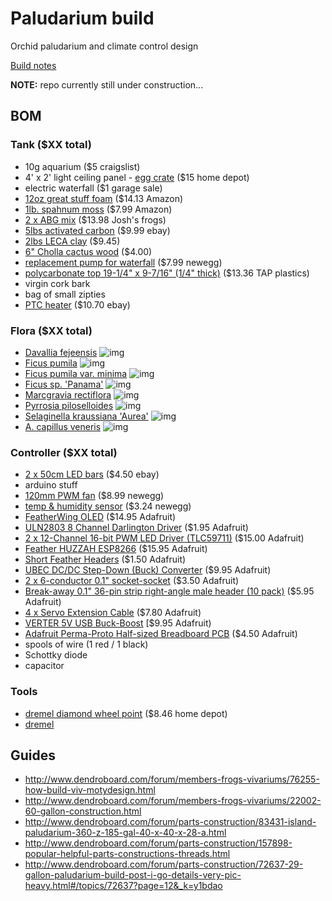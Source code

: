 # Paludarium build
Orchid paludarium and climate control design

[Build notes](https://photoscs.wordpress.com/2016/10/26/diy-terrarium/)

**NOTE:** repo currently still under construction...

## BOM

### Tank ($XX total)
- 10g aquarium ($5 craigslist)
- 4' x 2' light ceiling panel - [egg crate](https://www.google.com/shopping/product/3379815341616733842?lsf=seller:8740,store:5944499324702331793,lsfqd:0&prds=oid:14257488563428501297&q=lamp+shade&hl=en&ei=eTnxV-OXMIKFmwGgpYAQ&lsft=cm_mmc:Shopping-_-LIAs-_-D23-_-202025149&lsft=gclid:CNbavtzIvM8CFQERaQodmhcDuA) ($15 home depot)
- electric waterfall ($1 garage sale)
- [12oz great stuff foam](https://www.amazon.com/gp/product/B001AQ0FVC/ref=od_aui_detailpages00?ie=UTF8&psc=1) ($14.13 Amazon)
- [1lb. spahnum moss](https://www.amazon.com/gp/product/B00I6AJKVG/ref=od_aui_detailpages00?ie=UTF8&psc=1) ($7.99 Amazon)
- [2 x ABG mix](http://www.joshsfrogs.com/abg-mix-4-quart-1-gallon.html) ($13.98 Josh's frogs)
- [5lbs activated carbon](http://cgi.ebay.com/ws/eBayISAPI.dll?ViewItem&item=181084875793) ($9.99 ebay)
- [2lbs LECA clay](http://cgi.ebay.com/ws/eBayISAPI.dll?ViewItem&item=121695905138) ($9.45)
- [6" Cholla cactus wood](http://cgi.ebay.com/ws/eBayISAPI.dll?ViewItem&item=272346928499) ($4.00)
- [replacement pump for waterfall](http://www.newegg.com/Product/Product.aspx?Item=9SIA1GK2CA3065) ($7.99 newegg)
- [polycarbonate top 19-1/4" x 9-7/16" (1/4" thick)](http://www.tapplastics.com/product/plastics/cut_to_size_plastic/polycarbonate_sheets/516) ($13.36 TAP plastics)
- virgin cork bark
- bag of small zipties
- [PTC heater](http://www.ebay.com/itm/AC110V-100W-Electric-Ceramic-Thermostatic-Insulation-PTC-Heating-Element-Heater-/311682973018?hash=item4891c0bd5a:g:rc0AAOSwn7JYFGnt) ($10.70 ebay)

### Flora ($XX total)
- [Davallia fejeensis](https://www.glassboxtropicals.com/ProductDetails.asp?ProductCode=Davfej)
![img](https://cdn3.volusion.com/vvmrs.uvnbd/v/vspfiles/photos/Davfej-2T.jpg?1461775256)
- [Ficus pumila](https://www.glassboxtropicals.com/ProductDetails.asp?ProductCode=Ficpum)
![img](https://cdn3.volusion.com/vvmrs.uvnbd/v/vspfiles/photos/Ficpum-2T.jpg?1461775256)
- [Ficus pumila var. minima](https://www.glassboxtropicals.com/ProductDetails.asp?ProductCode=Ficpumminima)
![img](https://cdn3.volusion.com/vvmrs.uvnbd/v/vspfiles/photos/Ficpumminima-2T.jpg?1461775256)
- [Ficus sp. 'Panama'](https://www.glassboxtropicals.com/ProductDetails.asp?ProductCode=Ficpan)
![img](https://cdn3.volusion.com/vvmrs.uvnbd/v/vspfiles/photos/Ficpan-2T.jpg?1461775256)
- [Marcgravia rectiflora](https://www.glassboxtropicals.com/ProductDetails.asp?ProductCode=marcrect)
![img](https://cdn3.volusion.com/vvmrs.uvnbd/v/vspfiles/photos/marcrect-2T.jpg?1461775256)
- [Pyrrosia piloselloides](https://www.glassboxtropicals.com/ProductDetails.asp?ProductCode=Pyrpil)
![img](https://cdn3.volusion.com/vvmrs.uvnbd/v/vspfiles/photos/Pyrpil-2T.jpg?1461775256)
- [Selaginella kraussiana 'Aurea'](https://www.google.com/search?q=Selaginella+kraussiana)
![img](http://www.logees.com/media/catalog/product/cache/1/image/9df78eab33525d08d6e5fb8d27136e95/f/6/f6027-2-large.jpg)
- [A. capillus veneris](https://www.google.com/search?q=A.+capillus+veneris)
![img](http://nathistoc.bio.uci.edu/plants/Ferns/Adiantum%20capillus-veneris/Adiantum%20capillus-veneris2b.jpg)


### Controller ($XX total)
- [2 x 50cm LED bars](http://www.ebay.com/itm/12V-36-SMD-5630-50CM-0-5M-Waterproof-LED-Hard-Strip-Bar-Light-Tube-w-Cover-Cap/232100208769?_trksid=p2047675.c100623.m-1&_trkparms=aid%3D222007%26algo%3DSIC.MBE%26ao%3D1%26asc%3D38530%26meid%3Db9e91e8576b8490f9004b4baea860929%26pid%3D100623%26rk%3D1%26rkt%3D6%26sd%3D231968301261) ($4.50 ebay)
- arduino stuff
- [120mm PWM fan](http://www.newegg.com/Product/Product.aspx?Item=N82E16835494006) ($8.99 newegg)
- [temp & humidity sensor](http://www.newegg.com/Product/Product.aspx?Item=9SIABR04N71130) ($3.24 newegg)
- [FeatherWing OLED](https://www.adafruit.com/products/2900) ($14.95 Adafruit)
- [ULN2803 8 Channel Darlington Driver](https://www.adafruit.com/products/970) ($1.95 Adafruit)
- [2 x 12-Channel 16-bit PWM LED Driver (TLC59711)](https://www.adafruit.com/products/1455) ($15.00 Adafruit)
- [Feather HUZZAH ESP8266](https://www.adafruit.com/products/2821) ($15.95 Adafruit)
- [Short Feather Headers](https://www.adafruit.com/products/2940) ($1.50 Adafruit)
- [UBEC DC/DC Step-Down (Buck) Converter](https://www.adafruit.com/products/1385) ($9.95 Adafruit)
- [2 x 6-conductor 0.1" socket-socket](https://www.adafruit.com/products/206) ($3.50 Adafruit)
- [Break-away 0.1" 36-pin strip right-angle male header (10 pack)](https://www.adafruit.com/products/1540) ($5.95 Adafruit)
- [4 x Servo Extension Cable](https://www.adafruit.com/products/972) ($7.80 Adafruit)
- [VERTER 5V USB Buck-Boost](https://www.adafruit.com/products/2190) [$9.95 Adafruit)
- [Adafruit Perma-Proto Half-sized Breadboard PCB](https://www.adafruit.com/products/1609) ($4.50 Adafruit)
- spools of wire (1 red / 1 black)
- Schottky diode
- capacitor

### Tools
- [dremel diamond wheel point](https://www.dremel.com/en_US/products/-/show-product/accessories/7144-diamond-wheel-point) ($8.46 home depot)
- [dremel](https://www.dremel.com/en_US/products/-/show-product/tools/4000-high-performance-rotary-tool)


## Guides
- http://www.dendroboard.com/forum/members-frogs-vivariums/76255-how-build-viv-motydesign.html
- http://www.dendroboard.com/forum/members-frogs-vivariums/22002-60-gallon-construction.html
- http://www.dendroboard.com/forum/parts-construction/83431-island-paludarium-360-z-185-gal-40-x-40-x-28-a.html
- http://www.dendroboard.com/forum/parts-construction/157898-popular-helpful-parts-constructions-threads.html
- http://www.dendroboard.com/forum/parts-construction/72637-29-gallon-paludarium-build-post-i-go-details-very-pic-heavy.html#/topics/72637?page=12&_k=y1bdao
